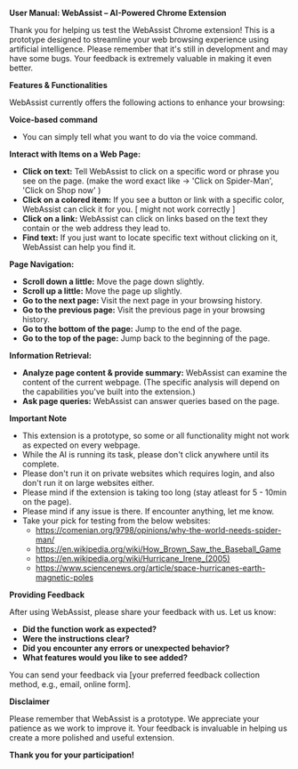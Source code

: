 **User Manual: WebAssist – AI-Powered Chrome Extension**

Thank you for helping us test the WebAssist Chrome extension! This is a prototype designed to streamline your web browsing experience using artificial intelligence. Please remember that it's still in development and may have some bugs. Your feedback is extremely valuable in making it even better.

**Features & Functionalities**

WebAssist currently offers the following actions to enhance your browsing:

**Voice-based command**
- You can simply tell what you want to do via the voice command.

**Interact with Items on a Web Page:**

* **Click on text:**  Tell WebAssist to click on a specific word or phrase you see on the page. (make the word exact like -> 'Click on Spider-Man', 'Click on Shop now' )
* **Click on a colored item:**  If you see a button or link with a specific color, WebAssist can click it for you. [ might not work correctly ]
* **Click on a link:**  WebAssist can click on links based on the text they contain or the web address they lead to.
* **Find text:**  If you just want to locate specific text without clicking on it, WebAssist can help you find it.

**Page Navigation:**

* **Scroll down a little:** Move the page down slightly.
* **Scroll up a little:** Move the page up slightly.
* **Go to the next page:**  Visit the next page in your browsing history.
* **Go to the previous page:** Visit the previous page in your browsing history.
* **Go to the bottom of the page:** Jump to the end of the page.
* **Go to the top of the page:** Jump back to the beginning of the page.

**Information Retrieval:**

* **Analyze page content & provide summary:** WebAssist can examine the content of the current webpage. (The specific analysis will depend on the capabilities you've built into the extension.)
* **Ask page queries:** WebAssist can answer queries based on the page.

**Important Note**
- This extension is a prototype, so some or all functionality might not work as expected on every webpage.
- While the AI is running its task, please don't click anywhere until its complete.
- Please don't run it on private websites which requires login, and also don't run it on large websites either.
- Please mind if the extension is taking too long (stay atleast for 5 - 10min on the page).
- Please mind if any issue is there. If encounter anything, let me know.
- Take your pick for testing from the below websites:
  - https://comenian.org/9798/opinions/why-the-world-needs-spider-man/
  - https://en.wikipedia.org/wiki/How_Brown_Saw_the_Baseball_Game
  - https://en.wikipedia.org/wiki/Hurricane_Irene_(2005)
  - https://www.sciencenews.org/article/space-hurricanes-earth-magnetic-poles

**Providing Feedback**

After using WebAssist, please share your feedback with us.  Let us know:

* **Did the function work as expected?**
* **Were the instructions clear?**
* **Did you encounter any errors or unexpected behavior?**
* **What features would you like to see added?**

You can send your feedback via [your preferred feedback collection method, e.g., email, online form].

**Disclaimer**

Please remember that WebAssist is a prototype. We appreciate your patience as we work to improve it. Your feedback is invaluable in helping us create a more polished and useful extension.

**Thank you for your participation!** 
